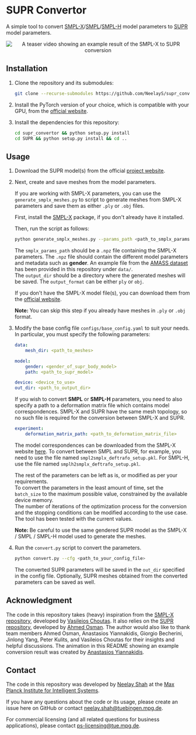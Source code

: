 # SUPR Convertor

A simple tool to convert [SMPL-X](https://smpl-x.is.tue.mpg.de/)/[SMPL](https://smpl.is.tue.mpg.de/index.html)/[SMPL-H](https://mano.is.tue.mpg.de/index.html) model parameters to [SUPR](https://supr.is.tue.mpg.de/) model parameters.

<div align='center'>

![A teaser video showing an example result of the SMPL-X to SUPR conversion](./assets/teaser.gif)

</div>

## Installation

1. Clone the repository and its submodules:

    ```bash
    git clone --recurse-submodules https://github.com/NeelayS/supr_convertor.git
    ```

2. Install the PyTorch version of your choice, which is compatible with your GPU, from the [official website](https://pytorch.org/).

3. Install the dependencies for this repository:

    ```bash
    cd supr_convertor && python setup.py install
    cd SUPR && python setup.py install && cd ..
    ```

## Usage

1. Download the SUPR model(s) from the official [project website](https://supr.is.tue.mpg.de/).

2. Next, create and save meshes from the model parameters.

    If you are working with SMPL-X parameters, you can use the `generate_smplx_meshes.py` to script to generate meshes from SMPL-X parameters and save them as either `.ply` or `.obj` files.

    First, install the [SMPL-X](https://github.com/vchoutas/smplx) package, if you don't already have it installed. <br>

    Then, run the script as follows:

    ```bash
    python generate_smplx_meshes.py --params_path <path_to_smplx_params> --model_path <path_to_smplx_model> --output_dir <path_to_output_dir> --output_format <ply/obj>
    ```
    The `smplx_params_path` should be a `.npz` file containing the SMPL-X parameters. The `.npz` file should contain the different model parameters and metadata such as <b>gender</b>. An example file from the [AMASS dataset](https://amass.is.tue.mpg.de/) has been provided in this repository under `data/`. <br>
    The `output_dir` should be a directory where the generated meshes will be saved. The `output_format` can be either `ply` or `obj`.

    If you don't have the SMPL-X model file(s), you can download them from the [official website](https://smpl-x.is.tue.mpg.de/). <br>

    <b> Note: </b> You can skip this step if you already have meshes in `.ply` or `.obj` format.

3. Modify the base config file `configs/base_config.yaml` to suit your needs. In particular, you must specify the following parameters:

    ```yaml
    data:
        mesh_dir: <path_to_meshes>

    model:
        gender: <gender_of_supr_body_model>
        path: <path_to_supr_model>

    device: <device_to_use>
    out_dir: <path_to_output_dir>
    ```

    If you wish to convert <b>SMPL</b> or <b>SMPL-H</b> parameters, you need to also specify a path to a deformation matrix file which contains model correspondences.
    SMPL-X and SUPR have the same mesh topology, so no such file is required for the conversion between SMPL-X and SUPR.

    ```yaml
    experiment:
        deformation_matrix_path: <path_to_deformation_matrix_file>
    ```

    The model correspondences can be downloaded from the SMPL-X website [here](https://smpl-x.is.tue.mpg.de/download.php#:~:text=The%20correspondences%20between,Model%20correspondences).
    To convert between SMPL and SUPR, for example, you need to use the file named `smpl2smplx_deftrafo_setup.pkl`. For SMPL-H, use the file named `smplh2smplx_deftrafo_setup.pkl`. <br>

    The rest of the parameters can be left as is, or modified as per your requirements. <br> 
    To convert the parameters in the least amount of time, set the `batch_size` to the maximum possible value, constrained by the available device memory. <br>
    The number of iterations of the optimization process for the conversion and the stopping conditions can be modified according to the use case. The tool has been tested with the current values. <br>

    <b> Note: </b> Be careful to use the same gendered SUPR model as the SMPL-X / SMPL / SMPL-H model used to generate the meshes.

4. Run the `convert.py` script to convert the parameters.

    ```bash
    python convert.py --cfg <path_to_your_config_file>
    ```

    The converted SUPR parameters will be saved in the `out_dir` specified in the config file. Optionally, SUPR meshes obtained from the converted parameters can be saved as well.

## Acknowledgment

The code in this repository takes (heavy) inspiration from the [SMPL-X repository](https://github.com/vchoutas/smplx), developed by [Vasileios Choutas](https://ps.is.mpg.de/person/vchoutas). It also relies on the [SUPR repository](https://github.com/ahmedosman/SUPR), developed by [Ahmed Osman](https://ps.is.mpg.de/person/aosman). The author would also like to thank team members Ahmed Osman, Anastasios Yiannakidis, Giorgio Becherini, Jinlong Yang, Peter Kulits, and Vasileios Choutas for their insights and helpful discussions. The animation in this README showing an example conversion result was created by [Anastasios Yiannakidis](https://ps.is.mpg.de/person/ayiannakidis).

## Contact

The code in this repository was developed by [Neelay Shah](https://neelays.github.io/) at the [Max Planck Institute for Intelligent Systems](https://is.mpg.de/).

If you have any questions about the code or its usage, please create an issue here on GitHub or contact neelay.shah@tuebingen.mpg.de.

For commercial licensing (and all related questions for business applications), please contact ps-licensing@tue.mpg.de.
